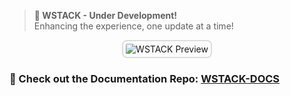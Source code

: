 > **🚀 WSTACK - Under Development!**  
> Enhancing the experience, one update at a time!  

<div align="center">
  <img src="https://github.com/user-attachments/assets/8853f565-3512-494b-8374-c6245c32064e" alt="WSTACK Preview" style="border: 2px solid #ddd; border-radius: 8px; padding: 4px; max-width: 100%;">
</div>

### 📖 Check out the Documentation Repo:  **[WSTACK-DOCS](https://github.com/MambaCodes/wstack-docs)**

